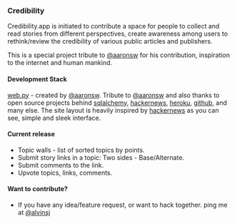 ### Credibility
Credibility.app is initiated to contribute a space for people to collect and read stories from different perspectives, create awareness among users to rethink/review the credibility of various public articles and publishers.

This is a special project tribute to [@aaronsw](http://www.rememberaaronsw.com) for his contribution, inspiration to the internet and human mankind.

#### Development Stack
[web.py](http://webpy.org) - created by [@aaronsw](http://www.rememberaaronsw.com). Tribute to [@aaronsw](http://www.rememberaaronsw.com) and also thanks to open source projects behind [sqlalchemy](http://www.sqlalchemy.org/), [hackernews](https://news.ycombinator.com/), [heroku](http://heroku.com), [github](http://github.com/), and many else. The site layout is heavily inspired by [hackernews](https://news.ycombinator.com/) as you can see, simple and sleek interface. 

#### Current release
- Topic walls - list of sorted topics by points.
- Submit story links in a topic: Two sides - Base/Alternate.
- Submit comments to the link.
- Upvote topics, links, comments.

#### Want to contribute?
- If you have any idea/feature request, or want to hack together. ping me at [@alvinsj](http://twitter.com/alvinsj)

